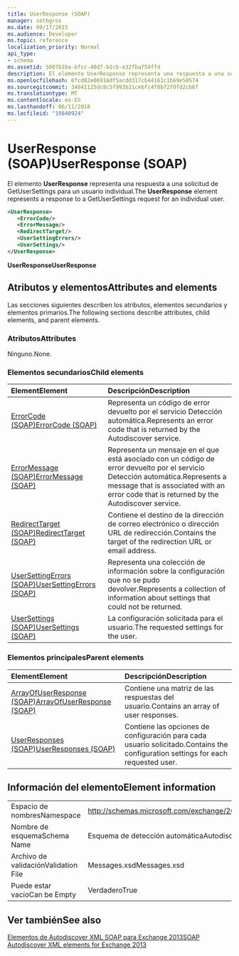 ```yaml
---
title: UserResponse (SOAP)
manager: sethgros
ms.date: 09/17/2015
ms.audience: Developer
ms.topic: reference
localization_priority: Normal
api_type:
- schema
ms.assetid: 5007b1ba-bfcc-40d7-b1cb-e32fbaf54ffd
description: El elemento UserResponse representa una respuesta a una solicitud de GetUserSettings para un usuario individual.
ms.openlocfilehash: 6fcd82e06916df5acdd317cb44161c1b69e58574
ms.sourcegitcommit: 34041125dc8c5f993b21cebfc4f8b72f0fd2cb6f
ms.translationtype: MT
ms.contentlocale: es-ES
ms.lasthandoff: 06/11/2018
ms.locfileid: "19840924"
---
```

# <a name="userresponse-soap"></a><span data-ttu-id="c04db-103">UserResponse (SOAP)</span><span class="sxs-lookup"><span data-stu-id="c04db-103">UserResponse (SOAP)</span></span>

<span data-ttu-id="c04db-104">El elemento **UserResponse** representa una respuesta a una solicitud de GetUserSettings para un usuario individual.</span><span class="sxs-lookup"><span data-stu-id="c04db-104">The **UserResponse** element represents a response to a GetUserSettings request for an individual user.</span></span> 
  
```XML
<UserResponse>
   <ErrorCode/>
   <ErrorMessage/>
   <RedirectTarget/>
   <UserSettingErrors/>
   <UserSettings/>
</UserResponse>
```

 <span data-ttu-id="c04db-105">**UserResponse**</span><span class="sxs-lookup"><span data-stu-id="c04db-105">**UserResponse**</span></span>
## <a name="attributes-and-elements"></a><span data-ttu-id="c04db-106">Atributos y elementos</span><span class="sxs-lookup"><span data-stu-id="c04db-106">Attributes and elements</span></span>

<span data-ttu-id="c04db-107">Las secciones siguientes describen los atributos, elementos secundarios y elementos primarios.</span><span class="sxs-lookup"><span data-stu-id="c04db-107">The following sections describe attributes, child elements, and parent elements.</span></span>
  
### <a name="attributes"></a><span data-ttu-id="c04db-108">Atributos</span><span class="sxs-lookup"><span data-stu-id="c04db-108">Attributes</span></span>

<span data-ttu-id="c04db-109">Ninguno.</span><span class="sxs-lookup"><span data-stu-id="c04db-109">None.</span></span>
  
### <a name="child-elements"></a><span data-ttu-id="c04db-110">Elementos secundarios</span><span class="sxs-lookup"><span data-stu-id="c04db-110">Child elements</span></span>

|<span data-ttu-id="c04db-111">**Element**</span><span class="sxs-lookup"><span data-stu-id="c04db-111">**Element**</span></span>|<span data-ttu-id="c04db-112">**Descripción**</span><span class="sxs-lookup"><span data-stu-id="c04db-112">**Description**</span></span>|
|:-----|:-----|
|[<span data-ttu-id="c04db-113">ErrorCode (SOAP)</span><span class="sxs-lookup"><span data-stu-id="c04db-113">ErrorCode (SOAP)</span></span>](errorcode-soap.md) <br/> |<span data-ttu-id="c04db-114">Representa un código de error devuelto por el servicio Detección automática.</span><span class="sxs-lookup"><span data-stu-id="c04db-114">Represents an error code that is returned by the Autodiscover service.</span></span>  <br/> |
|[<span data-ttu-id="c04db-115">ErrorMessage (SOAP)</span><span class="sxs-lookup"><span data-stu-id="c04db-115">ErrorMessage (SOAP)</span></span>](errormessage-soap.md) <br/> |<span data-ttu-id="c04db-116">Representa un mensaje en el que está asociado con un código de error devuelto por el servicio Detección automática.</span><span class="sxs-lookup"><span data-stu-id="c04db-116">Represents a message that is associated with an error code that is returned by the Autodiscover service.</span></span>  <br/> |
|[<span data-ttu-id="c04db-117">RedirectTarget (SOAP)</span><span class="sxs-lookup"><span data-stu-id="c04db-117">RedirectTarget (SOAP)</span></span>](redirecttarget-soap.md) <br/> |<span data-ttu-id="c04db-118">Contiene el destino de la dirección de correo electrónico o dirección URL de redirección.</span><span class="sxs-lookup"><span data-stu-id="c04db-118">Contains the target of the redirection URL or email address.</span></span>  <br/> |
|[<span data-ttu-id="c04db-119">UserSettingErrors (SOAP)</span><span class="sxs-lookup"><span data-stu-id="c04db-119">UserSettingErrors (SOAP)</span></span>](usersettingerrors-soap.md) <br/> |<span data-ttu-id="c04db-120">Representa una colección de información sobre la configuración que no se pudo devolver.</span><span class="sxs-lookup"><span data-stu-id="c04db-120">Represents a collection of information about settings that could not be returned.</span></span>  <br/> |
|[<span data-ttu-id="c04db-121">UserSettings (SOAP)</span><span class="sxs-lookup"><span data-stu-id="c04db-121">UserSettings (SOAP)</span></span>](usersettings-soap.md) <br/> |<span data-ttu-id="c04db-122">La configuración solicitada para el usuario.</span><span class="sxs-lookup"><span data-stu-id="c04db-122">The requested settings for the user.</span></span>  <br/> |
   
### <a name="parent-elements"></a><span data-ttu-id="c04db-123">Elementos principales</span><span class="sxs-lookup"><span data-stu-id="c04db-123">Parent elements</span></span>

|<span data-ttu-id="c04db-124">**Element**</span><span class="sxs-lookup"><span data-stu-id="c04db-124">**Element**</span></span>|<span data-ttu-id="c04db-125">**Descripción**</span><span class="sxs-lookup"><span data-stu-id="c04db-125">**Description**</span></span>|
|:-----|:-----|
|[<span data-ttu-id="c04db-126">ArrayOfUserResponse (SOAP)</span><span class="sxs-lookup"><span data-stu-id="c04db-126">ArrayOfUserResponse (SOAP)</span></span>](arrayofuserresponse-soap.md) <br/> |<span data-ttu-id="c04db-127">Contiene una matriz de las respuestas del usuario.</span><span class="sxs-lookup"><span data-stu-id="c04db-127">Contains an array of user responses.</span></span>  <br/> |
|[<span data-ttu-id="c04db-128">UserResponses (SOAP)</span><span class="sxs-lookup"><span data-stu-id="c04db-128">UserResponses (SOAP)</span></span>](userresponses-soap.md) <br/> |<span data-ttu-id="c04db-129">Contiene las opciones de configuración para cada usuario solicitado.</span><span class="sxs-lookup"><span data-stu-id="c04db-129">Contains the configuration settings for each requested user.</span></span>  <br/> |
   
## <a name="element-information"></a><span data-ttu-id="c04db-130">Información del elemento</span><span class="sxs-lookup"><span data-stu-id="c04db-130">Element information</span></span>

|||
|:-----|:-----|
|<span data-ttu-id="c04db-131">Espacio de nombres</span><span class="sxs-lookup"><span data-stu-id="c04db-131">Namespace</span></span>  <br/> |http://schemas.microsoft.com/exchange/2010/Autodiscover  <br/> |
|<span data-ttu-id="c04db-132">Nombre de esquema</span><span class="sxs-lookup"><span data-stu-id="c04db-132">Schema Name</span></span>  <br/> |<span data-ttu-id="c04db-133">Esquema de detección automática</span><span class="sxs-lookup"><span data-stu-id="c04db-133">Autodiscover schema</span></span>  <br/> |
|<span data-ttu-id="c04db-134">Archivo de validación</span><span class="sxs-lookup"><span data-stu-id="c04db-134">Validation File</span></span>  <br/> |<span data-ttu-id="c04db-135">Messages.xsd</span><span class="sxs-lookup"><span data-stu-id="c04db-135">Messages.xsd</span></span>  <br/> |
|<span data-ttu-id="c04db-136">Puede estar vacío</span><span class="sxs-lookup"><span data-stu-id="c04db-136">Can be Empty</span></span>  <br/> |<span data-ttu-id="c04db-137">Verdadero</span><span class="sxs-lookup"><span data-stu-id="c04db-137">True</span></span>  <br/> |
   
## <a name="see-also"></a><span data-ttu-id="c04db-138">Ver también</span><span class="sxs-lookup"><span data-stu-id="c04db-138">See also</span></span>



[<span data-ttu-id="c04db-139">Elementos de Autodiscover XML SOAP para Exchange 2013</span><span class="sxs-lookup"><span data-stu-id="c04db-139">SOAP Autodiscover XML elements for Exchange 2013</span></span>](soap-autodiscover-xml-elements-for-exchange-2013.md)

